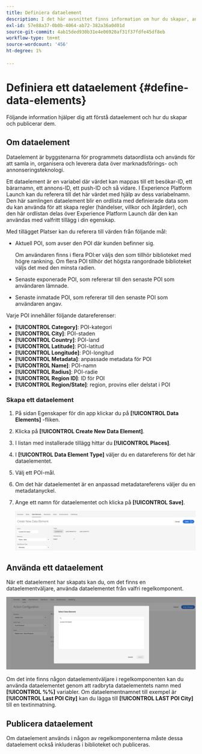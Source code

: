 ```yaml
---
title: Definiera dataelement
description: I det här avsnittet finns information om hur du skapar, använder och publicerar dataelement i Experience Platform Launch för platser.
exl-id: 57e88a37-0b0b-4064-ab72-382a36a0d01d
source-git-commit: 4ab15ded930b31e4e06920af31f37fdfe45df8eb
workflow-type: tm+mt
source-wordcount: '456'
ht-degree: 1%

---
```


# Definiera ett dataelement {#define-data-elements}

Följande information hjälper dig att förstå dataelement och hur du skapar och publicerar dem.

## Om dataelement

Dataelement är byggstenarna för programmets dataordlista och används för att samla in, organisera och leverera data över marknadsförings- och annonseringsteknologi.

Ett dataelement är en variabel där värdet kan mappas till ett besökar-ID, ett bärarnamn, ett annons-ID, ett push-ID och så vidare. I Experience Platform Launch kan du referera till det här värdet med hjälp av dess variabelnamn. Den här samlingen dataelement blir en ordlista med definierade data som du kan använda för att skapa regler (händelser, villkor och åtgärder), och den här ordlistan delas över Experience Platform Launch där den kan användas med valfritt tillägg i din egenskap.

Med tillägget Platser kan du referera till värden från följande mål:

* Aktuell POI, som avser den POI där kunden befinner sig.

   Om användaren finns i flera POI:er väljs den som tillhör biblioteket med högre rankning. Om flera POI tillhör det högsta rangordnade biblioteket väljs det med den minsta radien.
* Senaste exponerade POI, som refererar till den senaste POI som användaren lämnade.
* Senaste inmatade POI, som refererar till den senaste POI som användaren angav.

Varje POI innehåller följande datareferenser:

* **[!UICONTROL Category]**: POI-kategori
* **[!UICONTROL City]**: POI-staden
* **[!UICONTROL Country]**: POI-land
* **[!UICONTROL Latitude]**: POI-latitud
* **[!UICONTROL Longitude]**: POI-longitud
* **[!UICONTROL Metadata]**: anpassade metadata för POI
* **[!UICONTROL Name]**: POI-namn
* **[!UICONTROL Radius]**: POI-radie
* **[!UICONTROL Region ID]**: ID för POI
* **[!UICONTROL Region/State]**: region, provins eller delstat i POI

### Skapa ett dataelement

1. På sidan Egenskaper för din app klickar du på **[!UICONTROL Data Elements]** -fliken.

1. Klicka på **[!UICONTROL Create New Data Element]**.

1. I listan med installerade tillägg hittar du **[!UICONTROL Places]**.

1. I **[!UICONTROL Data Element Type]** väljer du en datareferens för det här dataelementet.

1. Välj ett POI-mål.

1. Om det här dataelementet är en anpassad metadatareferens väljer du en metadatanyckel.

1. Ange ett namn för dataelementet och klicka på **[!UICONTROL Save]**.

   ![Skapa dataelement](/help/assets/create-de-7-v3.png)


## Använda ett dataelement

När ett dataelement har skapats kan du, om det finns en dataelementväljare, använda dataelementet från valfri regelkomponent.

![Använda dataelementet](/help/assets/use-de-v2.png)

Om det inte finns någon dataelementväljare i regelkomponenten kan du använda dataelementet genom att radbryta dataelementets namn med **[!UICONTROL %%]** variabler.
Om dataelementnamnet till exempel är **[!UICONTROL Last POI City]** kan du lägga till **[!UICONTROL LAST POI City]** till en textinmatning.


## Publicera dataelement

Om dataelement används i någon av regelkomponenterna måste dessa dataelement också inkluderas i biblioteket och publiceras.
